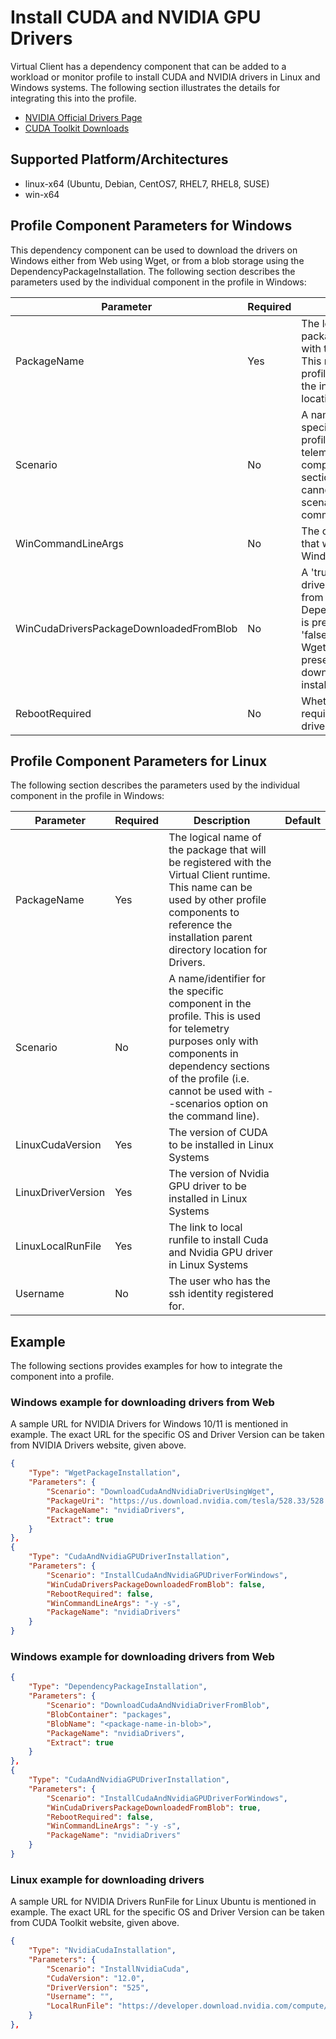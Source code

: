 ﻿# Install CUDA and NVIDIA GPU Drivers
Virtual Client has a dependency component that can be added to a workload or monitor profile to install CUDA and NVIDIA drivers in Linux and Windows systems. The following section illustrates the
details for integrating this into the profile.

- [NVIDIA Official Drivers Page](https://www.nvidia.com/Download/index.aspx)
- [CUDA Toolkit Downloads](https://developer.nvidia.com/cuda-downloads)

## Supported Platform/Architectures
* linux-x64 (Ubuntu, Debian, CentOS7, RHEL7, RHEL8, SUSE)
* win-x64

## Profile Component Parameters for Windows
This dependency component can be used to download the drivers on Windows either from Web using Wget, or from a blob storage using the DependencyPackageInstallation. 
The following section describes the parameters used by the individual component in the profile in Windows:

| **Parameter** | **Required** | **Description**            |                 **Default**                     |
|---------------|--------------|----------------------------|-------------------------------------------------|
| PackageName   | Yes          | The logical name of the package that will be registered with the Virtual Client runtime. This name can be used by other profile components to reference the installation parent directory location for Drivers. |  |
| Scenario      | No           | A name/identifier for the specific component in the profile. This is used for telemetry purposes only with components in dependency sections of the profile (i.e. cannot be used with --scenarios option on the command line). |  |
| WinCommandLineArgs | No | The command line arguments that will be used with the Windows exe installer. | -y -s |
| WinCudaDriversPackageDownloadedFromBlob | No | A 'true' value would mean that drivers package is downloaded from Blob and DependencyPackageInstallation is present in dependencies. A 'false' value would imply that WgetPackageInstallation is present in dependencies to download the NVIDIA drivers installer from Web | false |
| RebootRequired | No | Whether or not reboot is required after installing the drivers. | false |

## Profile Component Parameters for Linux
The following section describes the parameters used by the individual component in the profile in Windows:

| **Parameter** | **Required** | **Description**            |                 **Default**                     |
|---------------|--------------|----------------------------|-------------------------------------------------|
| PackageName   | Yes          | The logical name of the package that will be registered with the Virtual Client runtime. This name can be used by other profile components to reference the installation parent directory location for Drivers. |  |
| Scenario      | No           | A name/identifier for the specific component in the profile. This is used for telemetry purposes only with components in dependency sections of the profile (i.e. cannot be used with --scenarios option on the command line). |  |
| LinuxCudaVersion | Yes | The version of CUDA to be installed in Linux Systems |  |
| LinuxDriverVersion | Yes | The version of Nvidia GPU driver to be installed in Linux Systems |  |
| LinuxLocalRunFile | Yes | The link to local runfile to install Cuda and Nvidia GPU driver in Linux Systems | |
| Username | No | The user who has the ssh identity registered for. | <Current UserName> |

## Example
The following sections provides examples for how to integrate the component into a profile.
  
### Windows example for downloading drivers from Web
A sample URL for NVIDIA Drivers for Windows 10/11 is mentioned in example. The exact URL for the specific OS and Driver Version can be taken from NVIDIA Drivers website, given above.
  <div class="code-section">

  ```json
  {
      "Type": "WgetPackageInstallation",
      "Parameters": {
          "Scenario": "DownloadCudaAndNvidiaDriverUsingWget",
          "PackageUri": "https://us.download.nvidia.com/tesla/528.33/528.33-data-center-tesla-desktop-win10-win11-64bit-dch-international.exe",
          "PackageName": "nvidiaDrivers",
          "Extract": true
      }
  },
  {
      "Type": "CudaAndNvidiaGPUDriverInstallation",
      "Parameters": {
          "Scenario": "InstallCudaAndNvidiaGPUDriverForWindows",
          "WinCudaDriversPackageDownloadedFromBlob": false,
          "RebootRequired": false,
          "WinCommandLineArgs": "-y -s",
          "PackageName": "nvidiaDrivers"  
      }
  }
  ```
  </div>
  
### Windows example for downloading drivers from Web

  <div class="code-section">

  ```json
{
      "Type": "DependencyPackageInstallation",
      "Parameters": {
          "Scenario": "DownloadCudaAndNvidiaDriverFromBlob",
          "BlobContainer": "packages",
          "BlobName": "<package-name-in-blob>",
          "PackageName": "nvidiaDrivers",
          "Extract": true
      }
  },
  {
      "Type": "CudaAndNvidiaGPUDriverInstallation",
      "Parameters": {
          "Scenario": "InstallCudaAndNvidiaGPUDriverForWindows",
          "WinCudaDriversPackageDownloadedFromBlob": true,
          "RebootRequired": false,
          "WinCommandLineArgs": "-y -s",
          "PackageName": "nvidiaDrivers"  
      }
  }
  ```
  </div>
  

### Linux example for downloading drivers
A sample URL for NVIDIA Drivers RunFile for Linux Ubuntu is mentioned in example. The exact URL for the specific OS and Driver Version can be taken from CUDA Toolkit website, given above.
  <div class="code-section">

  ```json
  {
      "Type": "NvidiaCudaInstallation",
      "Parameters": {
          "Scenario": "InstallNvidiaCuda",
          "CudaVersion": "12.0",
          "DriverVersion": "525",
          "Username": "",
          "LocalRunFile": "https://developer.download.nvidia.com/compute/cuda/12.0.0/local_installers/cuda_12.0.0_525.60.13_linux.run"
      }
  },
  ```
  </div>